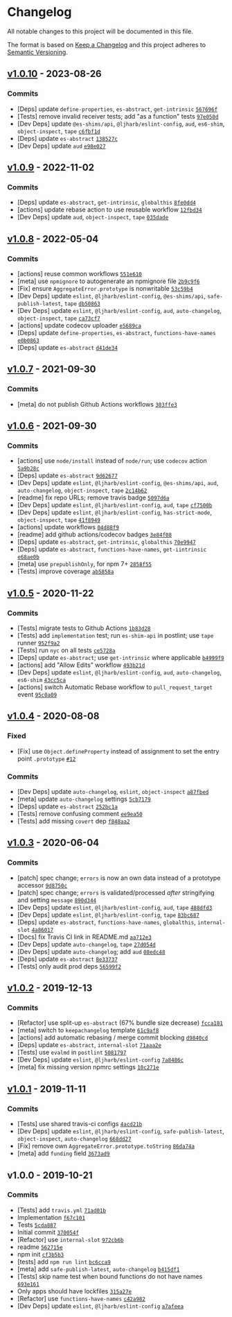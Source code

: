 # Changelog

All notable changes to this project will be documented in this file.

The format is based on [Keep a Changelog](https://keepachangelog.com/en/1.0.0/)
and this project adheres to [Semantic Versioning](https://semver.org/spec/v2.0.0.html).

## [v1.0.10](https://github.com/es-shims/AggregateError/compare/v1.0.9...v1.0.10) - 2023-08-26

### Commits

- [Deps] update `define-properties`, `es-abstract`, `get-intrinsic` [`567696f`](https://github.com/es-shims/AggregateError/commit/567696f56631c565c0af7937f9dde93d96e2914d)
- [Tests] remove invalid receiver tests; add "as a function" tests [`97e050d`](https://github.com/es-shims/AggregateError/commit/97e050d7b387cc57f8fd47c4768033c62f26535f)
- [Dev Deps] update `@es-shims/api`, `@ljharb/eslint-config`, `aud`, `es6-shim`, `object-inspect`, `tape` [`c6fbf1d`](https://github.com/es-shims/AggregateError/commit/c6fbf1dbafb8c5a6f96cd082079c113343451d71)
- [Deps] update `es-abstract` [`138527c`](https://github.com/es-shims/AggregateError/commit/138527c9d0b10beaf1732f4c3cc603ca095c29d8)
- [Dev Deps] update `aud` [`e98e027`](https://github.com/es-shims/AggregateError/commit/e98e0274a5e370eba5659fb6a6f1c8a3eb114bd9)

## [v1.0.9](https://github.com/es-shims/AggregateError/compare/v1.0.8...v1.0.9) - 2022-11-02

### Commits

- [Deps] update `es-abstract`, `get-intrinsic`, `globalthis` [`8fe0dd4`](https://github.com/es-shims/AggregateError/commit/8fe0dd490d9ce21b6a0ab67518d1b2320fe3c74b)
- [actions] update rebase action to use reusable workflow [`12fbd34`](https://github.com/es-shims/AggregateError/commit/12fbd341e3908b76294b1799b92c4c12fb876647)
- [Dev Deps] update `aud`, `object-inspect`, `tape` [`035dade`](https://github.com/es-shims/AggregateError/commit/035dade12d1a5fc62fb40b891b308b9c94f840cb)

## [v1.0.8](https://github.com/es-shims/AggregateError/compare/v1.0.7...v1.0.8) - 2022-05-04

### Commits

- [actions] reuse common workflows [`551e610`](https://github.com/es-shims/AggregateError/commit/551e6109bf7782949290c05f42d67ebea5de2bd8)
- [meta] use `npmignore` to autogenerate an npmignore file [`2b9c9f6`](https://github.com/es-shims/AggregateError/commit/2b9c9f6c214d176ec018279e651538c7709cb550)
- [Fix] ensure `AggregateError.prototype` is nonwritable [`53c59b4`](https://github.com/es-shims/AggregateError/commit/53c59b4f03480a2bfcae67530b15b857b06323f5)
- [Dev Deps] update `eslint`, `@ljharb/eslint-config`, `@es-shims/api`, `safe-publish-latest`, `tape` [`db50863`](https://github.com/es-shims/AggregateError/commit/db50863f715ae15f7fb00a3e745f018d719382b5)
- [Dev Deps] update `eslint`, `@ljharb/eslint-config`, `aud`, `auto-changelog`, `object-inspect`, `tape` [`ca73cf7`](https://github.com/es-shims/AggregateError/commit/ca73cf76f9795288be5f07d71afde77416cc6974)
- [actions] update codecov uploader [`e5689ca`](https://github.com/es-shims/AggregateError/commit/e5689ca9b5a4b6a452de8c1a2ac4392ca154b313)
- [Deps] update `define-properties`, `es-abstract`, `functions-have-names` [`e0b0863`](https://github.com/es-shims/AggregateError/commit/e0b08630cd432882b1689738a0ff684b8b574634)
- [Deps] update `es-abstract` [`d41de34`](https://github.com/es-shims/AggregateError/commit/d41de34a832d2905f89aada97066e23365b6d223)

## [v1.0.7](https://github.com/es-shims/AggregateError/compare/v1.0.6...v1.0.7) - 2021-09-30

### Commits

- [meta] do not publish Github Actions workflows [`303ffe3`](https://github.com/es-shims/AggregateError/commit/303ffe3b606e2c770f602c5ab1ea5692935a4ca8)

## [v1.0.6](https://github.com/es-shims/AggregateError/compare/v1.0.5...v1.0.6) - 2021-09-30

### Commits

- [actions] use `node/install` instead of `node/run`; use `codecov` action [`5a9b28c`](https://github.com/es-shims/AggregateError/commit/5a9b28ca0faadd38c069a2c929b8f10ed7b105c5)
- [Deps] update `es-abstract` [`9d62677`](https://github.com/es-shims/AggregateError/commit/9d626773706fbff8ca7708f9a29601963140222c)
- [Dev Deps] update `eslint`, `@ljharb/eslint-config`, `@es-shims/api`, `aud`, `auto-changelog`, `object-inspect`, `tape` [`2c14b62`](https://github.com/es-shims/AggregateError/commit/2c14b62eacaae76f619955fdfa37aaed91fccbac)
- [readme] fix repo URLs; remove travis badge [`5097d6a`](https://github.com/es-shims/AggregateError/commit/5097d6a3d326a654ab838edf0672c3e89c6abf32)
- [Dev Deps] update `eslint`, `@ljharb/eslint-config`, `aud`, `tape` [`cf7500b`](https://github.com/es-shims/AggregateError/commit/cf7500b762e0abce580f9b290d209d21ff0b9f00)
- [Dev Deps] update `eslint`, `@ljharb/eslint-config`, `has-strict-mode`, `object-inspect`, `tape` [`41f8949`](https://github.com/es-shims/AggregateError/commit/41f8949f96872a694d04fe7e9a9e2e28cace1367)
- [actions] update workflows [`04d88f9`](https://github.com/es-shims/AggregateError/commit/04d88f91142d5a0e22318a976927255677ed7f1f)
- [readme] add github actions/codecov badges [`3e84f08`](https://github.com/es-shims/AggregateError/commit/3e84f085283e718339768cecf789aa670805d14c)
- [Deps] update `es-abstract`, `get-intrinsic`, `globalthis` [`70e9947`](https://github.com/es-shims/AggregateError/commit/70e9947169a976680a9db0cfdd68b57088412bb2)
- [Deps] update `es-abstract`, `functions-have-names`, `get-iintrinsic` [`e68ae0b`](https://github.com/es-shims/AggregateError/commit/e68ae0b63a6afec14eda250df3b719e3dcdf4b6b)
- [meta] use `prepublishOnly`, for npm 7+ [`2858f55`](https://github.com/es-shims/AggregateError/commit/2858f55c31fa713f38249e8cd4e7ee5c75eac458)
- [Tests] improve coverage [`ab5858a`](https://github.com/es-shims/AggregateError/commit/ab5858ac4c1191bb68b987e7a31221ea1c517cf1)

## [v1.0.5](https://github.com/es-shims/AggregateError/compare/v1.0.4...v1.0.5) - 2020-11-22

### Commits

- [Tests] migrate tests to Github Actions [`1b83d28`](https://github.com/es-shims/AggregateError/commit/1b83d2853482d8aaa7529c663c34e476ed052bcd)
- [Tests] add `implementation` test; run `es-shim-api` in postlint; use `tape` runner [`952f9a2`](https://github.com/es-shims/AggregateError/commit/952f9a25698df829c356b8586c934f65d7afb19d)
- [Tests] run `nyc` on all tests [`ce5728a`](https://github.com/es-shims/AggregateError/commit/ce5728a4842374fb6349e3dcb11e56991d19fcb3)
- [Deps] update `es-abstract`; use `get-intrinsic` where applicable [`b4999f9`](https://github.com/es-shims/AggregateError/commit/b4999f935e98e3292c582d6ae538c7e5d326021a)
- [actions] add "Allow Edits" workflow [`493b21d`](https://github.com/es-shims/AggregateError/commit/493b21d1d103d38e2f017dcc86870373c60635ac)
- [Dev Deps] update `eslint`, `@ljharb/eslint-config`, `aud`, `auto-changelog`, `es6-shim` [`43cc5ca`](https://github.com/es-shims/AggregateError/commit/43cc5cae65010f5699cd650174f01550ea43fe28)
- [actions] switch Automatic Rebase workflow to `pull_request_target` event [`95c0a09`](https://github.com/es-shims/AggregateError/commit/95c0a09d1100eb5bd3a1d49c381df0e6ea052ab3)

## [v1.0.4](https://github.com/es-shims/AggregateError/compare/v1.0.3...v1.0.4) - 2020-08-08

### Fixed

- [Fix] use `Object.defineProperty` instead of assignment to set the entry point `.prototype` [`#12`](https://github.com/es-shims/AggregateError/issues/12)

### Commits

- [Dev Deps] update `auto-changelog`, `eslint`, `object-inspect` [`a87fbed`](https://github.com/es-shims/AggregateError/commit/a87fbede91105713a43f583f335d50888b2ac5e9)
- [meta] update `auto-changelog` settings [`5cb7179`](https://github.com/es-shims/AggregateError/commit/5cb7179de5eb8cecc750d6172838a05b4938a642)
- [Deps] update `es-abstract` [`252bc1a`](https://github.com/es-shims/AggregateError/commit/252bc1a75f273b03df953499fcfae0ff84371b4f)
- [Tests] remove confusing comment [`ee9ea50`](https://github.com/es-shims/AggregateError/commit/ee9ea50d8174240853ad092d7390e90aae55285c)
- [Tests] add missing `covert` dep [`f848aa2`](https://github.com/es-shims/AggregateError/commit/f848aa290ef98d907443e5d9e32dd9207ccf77a6)

## [v1.0.3](https://github.com/es-shims/AggregateError/compare/v1.0.2...v1.0.3) - 2020-06-04

### Commits

- [patch] spec change; `errors` is now an own data instead of a prototype accessor [`9d8750c`](https://github.com/es-shims/AggregateError/commit/9d8750c6c3028bfd8aa11efb130448d3fc7b22a5)
- [patch] spec change; `errors` is validated/processed *after* stringifying and setting `message` [`890d344`](https://github.com/es-shims/AggregateError/commit/890d3445748f94b184522467b2285295bb9c2292)
- [Dev Deps] update `eslint`, `@ljharb/eslint-config`, `aud`, `tape` [`488dfd3`](https://github.com/es-shims/AggregateError/commit/488dfd381d93ccea6c06fe08db1d1b5a65d2f6f6)
- [Dev Deps] update `eslint`, `@ljharb/eslint-config`, `tape` [`83bc687`](https://github.com/es-shims/AggregateError/commit/83bc6872f10755a88bbb2b0761f38e9f0354f46e)
- [Deps] update `es-abstract`, `functions-have-names`, `globalthis`, `internal-slot` [`4a86017`](https://github.com/es-shims/AggregateError/commit/4a8601721996b24f3ab41fdac691b5d77ce1343b)
- [Docs] fix Travis CI link in README.md [`aa712e3`](https://github.com/es-shims/AggregateError/commit/aa712e3d18f12ec7b9f6b5f5dd087d13fd8158bd)
- [Dev Deps] update `auto-changelog`, `tape` [`27d054d`](https://github.com/es-shims/AggregateError/commit/27d054d2f585dff8f41bc104295ba104d3d6cdef)
- [Dev Deps] update `auto-changelog`; add `aud` [`08edc48`](https://github.com/es-shims/AggregateError/commit/08edc48a4445701c974df5e8ed7d33dcd538c8d0)
- [Deps] update `es-abstract` [`8e33737`](https://github.com/es-shims/AggregateError/commit/8e3373707b3f30e9847ca8d96623cdba170c67d3)
- [Tests] only audit prod deps [`56599f2`](https://github.com/es-shims/AggregateError/commit/56599f226b062fb6e0df1ccf96ade0b03060423e)

## [v1.0.2](https://github.com/es-shims/AggregateError/compare/v1.0.1...v1.0.2) - 2019-12-13

### Commits

- [Refactor] use split-up `es-abstract` (67% bundle size decrease) [`fcca181`](https://github.com/es-shims/AggregateError/commit/fcca18198dc96c7a9bff4350a059aef1abd75455)
- [meta] switch to `keepachangelog` template [`61c9af8`](https://github.com/es-shims/AggregateError/commit/61c9af83bc6520df306ed84fcb3030ba8c95ae25)
- [actions] add automatic rebasing / merge commit blocking [`d9840cd`](https://github.com/es-shims/AggregateError/commit/d9840cda4e863c64fe0419449f6c78200fd8d0e0)
- [Deps] update `es-abstract`, `internal-slot` [`71aaa2e`](https://github.com/es-shims/AggregateError/commit/71aaa2e139c92f2d61c13c40322140c9b792f29d)
- [Tests] use `evalmd` in `postlint` [`5081797`](https://github.com/es-shims/AggregateError/commit/5081797a51e3f4206abe00e28c7238623cd07aec)
- [Dev Deps] update `eslint`, `@ljharb/eslint-config` [`7a8486c`](https://github.com/es-shims/AggregateError/commit/7a8486ccdb5fcfff866206bf5125fd21bbbb113a)
- [meta] fix missing version npmrc settings [`10c271e`](https://github.com/es-shims/AggregateError/commit/10c271e739e58b39725c46100ef03930d8c28140)

## [v1.0.1](https://github.com/es-shims/AggregateError/compare/v1.0.0...v1.0.1) - 2019-11-11

### Commits

- [Tests] use shared travis-ci configs [`4acd21b`](https://github.com/es-shims/AggregateError/commit/4acd21bd73c36b1d88b5fc4b01597917765ba0a0)
- [Dev Deps] update `eslint`, `@ljharb/eslint-config`, `safe-publish-latest`, `object-inspect`, `auto-changelog` [`668dd27`](https://github.com/es-shims/AggregateError/commit/668dd27d0c21ba635dadc6209c927add75e391f6)
- [Fix] remove own `AggregateError.prototype.toString` [`86da74a`](https://github.com/es-shims/AggregateError/commit/86da74aaa38d003bbb04ffb52305cf8093229dcf)
- [meta] add `funding` field [`3673ad9`](https://github.com/es-shims/AggregateError/commit/3673ad97a2d5edf12a980f958cb1d292dc9c3b3c)

## v1.0.0 - 2019-10-21

### Commits

- [Tests] add `travis.yml` [`71ad01b`](https://github.com/es-shims/AggregateError/commit/71ad01b0ff6b7fa43ae0b8bc8dd3215761ae4eee)
- Implementation [`f67c101`](https://github.com/es-shims/AggregateError/commit/f67c101ae888925375d421ffabff856e333f322d)
- Tests [`5cda887`](https://github.com/es-shims/AggregateError/commit/5cda88785e6676f7bf7e152da4ae1ccf3d3a717e)
- Initial commit [`370054f`](https://github.com/es-shims/AggregateError/commit/370054f028af45fb43c763993772ebe270a49f80)
- [Refactor] use `internal-slot` [`972cb6b`](https://github.com/es-shims/AggregateError/commit/972cb6b558ad0246ac6ba837cfd6f407c4b1138d)
- readme [`562715e`](https://github.com/es-shims/AggregateError/commit/562715e80a2af2a35d8768149d699e752f123224)
- npm init [`cf3b5b3`](https://github.com/es-shims/AggregateError/commit/cf3b5b3aedaa1c3eaa530c4e81895df2344369cd)
- [tests] add `npm run lint` [`bc6cca9`](https://github.com/es-shims/AggregateError/commit/bc6cca9d43507fa4da7b44680e27924dd2798eec)
- [meta] add `safe-publish-latest`, `auto-changelog` [`b415df1`](https://github.com/es-shims/AggregateError/commit/b415df102b94d59f46b2131ce20a95d2ec8e6355)
- [Tests] skip name test when bound functions do not have names [`693e161`](https://github.com/es-shims/AggregateError/commit/693e161fd7d9f6667dee3ab32933910c21126b83)
- Only apps should have lockfiles [`315a27e`](https://github.com/es-shims/AggregateError/commit/315a27e68bbbfdb4dd0435305f3e772f185f22d7)
- [Refactor] use `functions-have-names` [`c42a982`](https://github.com/es-shims/AggregateError/commit/c42a982cb873dd4bb796aee9337e7cb8986e2f69)
- [Dev Deps] update `eslint`, `@ljharb/eslint-config` [`a7afeea`](https://github.com/es-shims/AggregateError/commit/a7afeead419514b9c6f9fd816a09d95c22b5a502)
